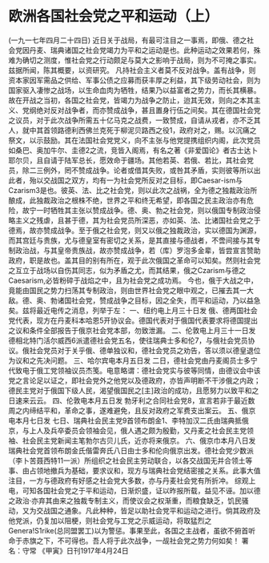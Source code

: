 # 欧洲各国社会党之平和运动（上）
(一九一七年四月二十四日)
近日关于战局，有最可注目之一事焉，即俄、德之社会党因丹麦、瑞典诸国之社会党竭力为平和之运动是也。此种运动之效果若何，殊难为确切之测度，惟社会党之行动颇足与莫大之影响于战局，则为不可掩之事实。兹据所闻，陈其概要，以资研究。
凡持社会主义者莫不反对战争。盖有战争，则资本家因军需品之供给、军事公债之应募而获丰厚之利益，其下级劳动社会，则为国家驱入凄惨之战场，以生命血肉为牺牲，结果乃以益富者之势力，而长其横暴。故在开战之当初，各国之社会党，皆竭力为战争之防止，迨其无效，则向之本其主义、党纲绝对反对战争者，而亦赞成战争，甚且置身行伍之间矣。其在德国社会党之议员，对于此次战争所需五十亿马克之战费，一致赞成，自请从戎者，亦不乏其人，就中其首领路德利西佛兰克死于柳泥贝路西之役1，政府对之，赐。以沉痛之祭文，以示鼓励。其在法国社会党党义，向不主张与他党提携组织内阁，此次党员如桑巴、奥加牛尔、圭德2之流，竞皆入阁焉，有名之著《非爱国论》者古士达卜耶尔贝，且自请于陆军总长，愿效命于疆场。其他若英、若俄、若比，其社会党员，除二三例外，罔不赞成战争。论者或借其失败，或咎其矛盾，实则彼等所以出此者，殆以交战国之双方，均有一为社会党所反对之目标，即Caesar-ism与Czarism3是也。彼英、法、比之社会党，则以此次之战祸，全为德之独裁政治所酿成，此独裁政治之根株不绝，世界之平和终无希望，即各国之民主政治亦有危险，故宁一时牺牲其主张以赞成战争。德、奥、勃之社会党，则以俄国专制政治侵略主义之残虐，且甚于德，其为社会党员所深恶，亦如英、法、比诸国社会党之于德焉，故亦赞成战争。至于俄之社会党，则又以俄之独裁政治，实以德国为渊源，而其宫廷与贵族，尤与德皇室有密切之关系，是其直接与德战者，不啻间接与其专制政治战，与其皇帝贵族战，故亦赞成战争，若（库）罗泡多金辈，皆尝宣言赞助政府，职是故也。盖其目的别有所在，观于此次俄国之革命可以知矣。然则社会党之互立于战场以自伤其同志，似为矛盾之尤，而其结果，俄之Czarism与德之Caesarism,必皆粉碎于战焰之中，且为社会党之成功焉。
今也，俄于大战之中，竟能由国民之势力扫荡其专制政治，则由世界社会党之眼中观之，已摧去其一大敌。德、奥、勃诸国社会党，赞成战争之目标，因之全失，而平和运动，乃以益急矣。兹将最近电传之消息，列举于左：
一、纽约电上月三十日发
俄、德两国社会党代表，现方在丹麦科本哈恩5开协议会。德国代表对于俄国代表要求将德国提出之议和条件全部报告于俄京社会党本部，勿致泄漏。
二、伦敦电上月三十一日发
德相北特门活尔威西6派遣德社会党五名，使往瑞典士多和伦7，与俄社会党员协议。俄社会党员对于关乎俄、德单独议和，德社会党员之劝告，答以须以德皇退位为议和之先决问题。
三、哈尔宾电本月五日发
二日，德社会党由丹麦阁员士多宁代致电于俄工党领袖议员杰笺。电意略谓：德社会党实与彼等同情，由德议会中该党之言论足以证之，即社会党外之他党以及德政府，亦皆声明断不干涉俄之内政；德民主党对于俄国下级人民，渴望俄国民之[主]政治的成功，且愿努力以致平和之日速来云云。
四、伦敦电本月五日发
勃牙利之合同社会党8，宣言若非于最近数周之内缔结平和，革命之事，遂难避免，且反对政府之军费支出案云。
五、俄京电本月七日发
七日、瑞典社会民主党9首领布朗金1、李特加汉二氏由瑞典抵俄京，与上人及兵卒委员会领袖会见，俄人遇之颇为殷勤，又丹麦之社会民主党领袖、社会民主党新闻主笔勃尔古贝儿氏，近亦将来俄京。
六、俄京巾本月八日发
瑞典社会党首领布朗金氏偕雷奔氏八日由士多和伦向俄京出发。德社会党少数派（李卜苦聂西特11一派）所组织之社会民主劳动联合，以各交战国无并合领土等事、由占领地撤兵为基础，要求议和，现方与瑞典社会党结密接之关系。此事大值注目，一方与德政府有好感之社会党大多数，亦与丹麦社会党有所折冲。
综观上电，可知各国社会党之于平和运动，日渐炽盛，证以昨报所载，益见不诬。加以德之政治·亦弃其由来之独裁专制主义，而使议会之权渐重，而粮食缺乏，饥民骚动，又为交战国之通象。凡此种种，皆足以助社会党平和运动之进行。倘其政府及他党派，仍复加以阻梗，则社会党与工党之示威运动，将取猛烈之Genera!S1rike(总同盟罢工)以为警惩。事果至此，各国之主战者，虽欲不俯首听命于赤旗之下，不可得也。吾人将于此次战争，一觇社会党之势力何如矣！
署名：守常
《甲寅》日刊1917年4月24日
